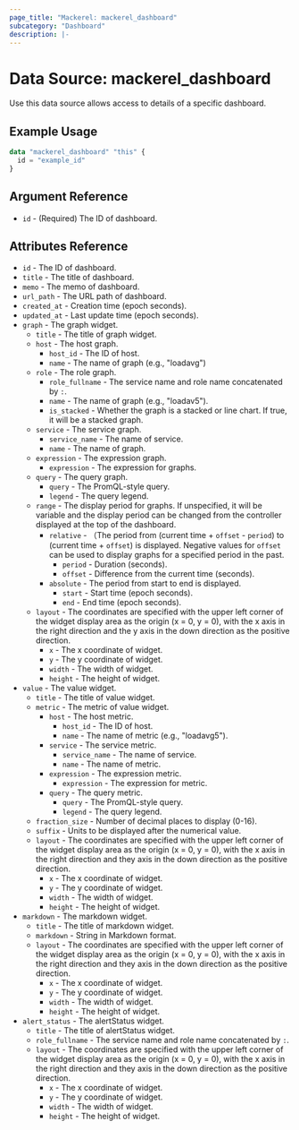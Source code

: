 ```yaml
---
page_title: "Mackerel: mackerel_dashboard"
subcategory: "Dashboard"
description: |-
---
```


# Data Source: mackerel_dashboard

Use this data source allows access to details of a specific dashboard.  

## Example Usage

```terraform
data "mackerel_dashboard" "this" {
  id = "example_id"
}
```

## Argument Reference

* `id` - (Required) The ID of dashboard.

## Attributes Reference

* `id` - The ID of dashboard.
* `title` - The title of dashboard.
* `memo` - The memo of dashboard.
* `url_path` - The URL path of dashboard.
* `created_at` - Creation time (epoch seconds).
* `updated_at` - Last update time (epoch seconds).
* `graph` - The graph widget.
  * `title` - The title of graph widget.
  * `host` - The host graph.
    * `host_id` - The ID of host.
    * `name` - The name of graph (e.g., "loadavg")
  * `role` - The role graph.
    * `role_fullname` - The service name and role name concatenated by `:`.
    * `name` - The name of graph (e.g., "loadav5").
    * `is_stacked` - Whether the graph is a stacked or line chart. If true, it will be a stacked graph.
  * `service` - The service graph.
    * `service_name` - The name of service.
    * `name` - The name of graph.
  * `expression` - The expression graph.
    * `expression` - The expression for graphs.
  * `query` - The query graph.
    * `query` - The PromQL-style query.
    * `legend` - The query legend.
  * `range` - The display period for graphs. If unspecified, it will be variable and the display period can be changed from the controller displayed at the top of the dashboard.
    * `relative` - （The period from (current time + `offset` - `period`) to (current time + `offset`) is displayed. Negative values for `offset` can be used to display graphs for a specified period in the past.
      * `period` - Duration (seconds).
      * `offset` - Difference from the current time (seconds).
    * `absolute` - The period from start to end is displayed.
      * `start` - Start time (epoch seconds).
      * `end` - End time (epoch seconds).
  * `layout` - The coordinates are specified with the upper left corner of the widget display area as the origin (x = 0, y = 0), with the x axis in the right direction and the y axis in the down direction as the positive direction.
    * `x` - The x coordinate of widget.
    * `y` - The y coordinate of widget.
    * `width` - The width of widget.
    * `height` - The height of widget.
* `value` - The value widget.
  * `title` - The title of value widget.
  * `metric` - The metric of value widget.
    * `host` - The host metric.
      * `host_id` - The ID of host.
      * `name` - The name of metric (e.g., "loadavg5").
    * `service` - The service metric.
      * `service_name` - The name of service.
      * `name` - The name of metric.
    * `expression` - The expression metric.
      * `expression` - The expression for metric.
    * `query` - The query metric.
      * `query` - The PromQL-style query.
      * `legend` - The query legend.
  * `fraction_size` - Number of decimal places to display (0-16).
  * `suffix` - Units to be displayed after the numerical value.
  * `layout` - The coordinates are specified with the upper left corner of the widget display area as the origin (x = 0, y = 0), with the x axis in the right direction and they axis in the down direction as the positive direction.
    * `x` - The x coordinate of widget.
    * `y` - The y coordinate of widget.
    * `width` - The width of widget.
    * `height` - The height of widget.
* `markdown` - The markdown widget.
  * `title` - The title of markdown widget.
  * `markdown` - String in Markdown format.
  * `layout` - The coordinates are specified with the upper left corner of the widget display area as the origin (x = 0, y = 0), with the x axis in the right direction and they axis in the down direction as the positive direction.
    * `x` - The x coordinate of widget.
    * `y` - The y coordinate of widget.
    * `width` - The width of widget.
    * `height` - The height of widget.
* `alert_status` - The alertStatus widget.
  * `title` - The title of alertStatus widget.
  * `role_fullname` - The service name and role name concatenated by `:`.
  * `layout` - The coordinates are specified with the upper left corner of the widget display area as the origin (x = 0, y = 0), with the x axis in the right direction and they axis in the down direction as the positive direction.
      * `x` - The x coordinate of widget.
      * `y` - The y coordinate of widget.
      * `width` - The width of widget.
      * `height` - The height of widget.
